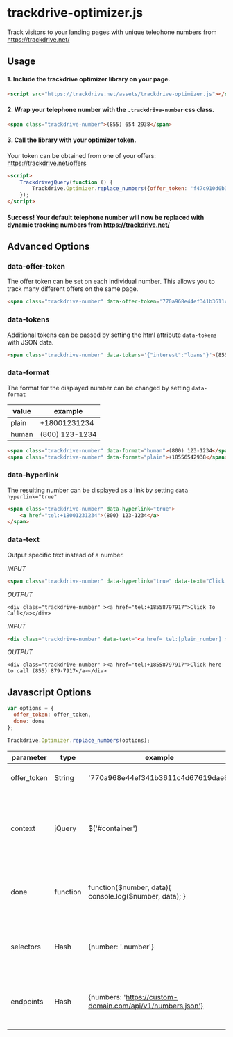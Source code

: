 # trackdrive-optimizer.js

Track visitors to your landing pages with unique telephone numbers from https://trackdrive.net/


## Usage

#### 1. Include the trackdrive optimizer library on your page.

``` html
<script src="https://trackdrive.net/assets/trackdrive-optimizer.js"></script>
```

#### 2. Wrap your telephone number with the `.trackdrive-number` css class.

``` html
<span class="trackdrive-number">(855) 654 2938</span>
```

#### 3. Call the library with your optimizer token.

Your token can be obtained from one of your offers: https://trackdrive.net/offers

``` html
<script>
    TrackdrivejQuery(function () {
        Trackdrive.Optimizer.replace_numbers({offer_token: 'f47c910d0b3429902ee69290009e36a4'});
    });
</script>
```

#### Success! Your default telephone number will now be replaced with dynamic tracking numbers from https://trackdrive.net/



## Advanced Options

### data-offer-token

The offer token can be set on each individual number. This allows you to track many different offers on the same page.


``` html
<span class="trackdrive-number" data-offer-token='770a968e44ef341b3611c4d67619dae8'>(855) 654 2938</span>
```


### data-tokens

Additional tokens can be passed by setting the html attribute `data-tokens` with JSON data.


``` html
<span class="trackdrive-number" data-tokens='{"interest":"loans"}'>(855) 654 2938</span>
```


### data-format

The format for the displayed number can be changed by setting `data-format`

value | example
--- | ---
plain | +18001231234
human | (800) 123-1234


``` html
<span class="trackdrive-number" data-format="human">(800) 123-1234</span>
<span class="trackdrive-number" data-format="plain">+18556542938</span>
```


### data-hyperlink

The resulting number can be displayed as a link by setting `data-hyperlink="true"`


``` html
<span class="trackdrive-number" data-hyperlink="true">
    <a href="tel:+18001231234">(800) 123-1234</a>
</span>
```



### data-text

Output specific text instead of a number.

*INPUT*

``` html
<span class="trackdrive-number" data-hyperlink="true" data-text="Click To Call">(855) 654 2938</span>
```

*OUTPUT*

```
<div class="trackdrive-number" ><a href="tel:+18558797917">Click To Call</a></div>
```


*INPUT*

``` html
<div class="trackdrive-number" data-text="<a href='tel:[plain_number]'>Click here to call [human_number]</a>">(855) 654 2938</div>
```

*OUTPUT*

```
<div class="trackdrive-number" ><a href="tel:+18558797917">Click here to call (855) 879-7917</a></div>
```


## Javascript Options


``` javascript
var options = {
  offer_token: offer_token,
  done: done
};

Trackdrive.Optimizer.replace_numbers(options);
```

parameter | type | example | description
--- | --- | --- | ---
offer_token | String | '770a968e44ef341b3611c4d67619dae8' | The 32 character offer token.
context | jQuery | $('#container') | Number replacement will be limited to the contents of this jQuery element.
done | function | function($number, data){ console.log($number, data); } | Callback function called after each number is drawn.
selectors | Hash | {number: '.number'} | CSS selectors used by the plugin to select DOM elements.
endpoints | Hash | {numbers: 'https://custom-domain.com/api/v1/numbers.json'} | HTTP endpoints used by the plugin when making API requests.
